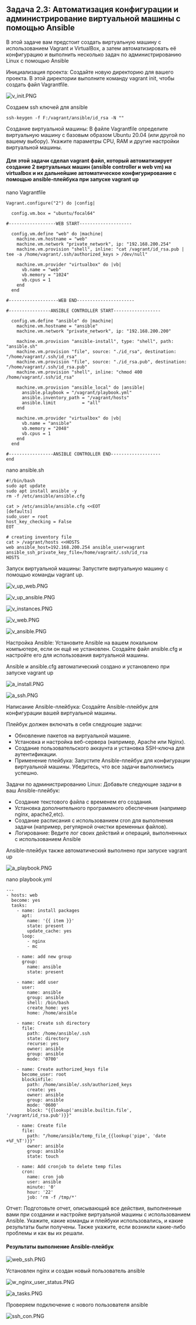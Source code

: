 ## Задача 2.3: Автоматизация конфигурации и администрирование виртуальной машины с помощью Ansible

В этой задаче вам предстоит создать виртуальную машину с использованием Vagrant и
VirtualBox, а затем автоматизировать её конфигурацию и выполнить несколько задач по
администрированию Linux с помощью Ansible

Инициализация проекта: Создайте новую директорию для вашего проекта. В этой
директории выполните команду vagrant init, чтобы создать файл Vagrantfile.

![v_init.PNG](img%2Fv_init.PNG)

Создаем ssh ключей для ansible
```
ssh-keygen -f F:/vagrant/ansible/id_rsa -N ""
```

Создание виртуальной машины: В файле Vagrantfile определите виртуальную машину
с базовым образом Ubuntu 20.04 (или другой по вашему выбору). Укажите параметры CPU,
RAM и другие настройки виртуальной машины.

#### Для этой задачи сделал vagrant файл, который автоматизирует создание 2 виртуальных машин (ansible controller и web vm) на virtualbox и их дальнейшие автоматическое конфигурирование с помощью ansible-плейбука при запуске vagrant up

nano Vagrantfile

```
Vagrant.configure("2") do |config|

  config.vm.box = "ubuntu/focal64"

#------------------WEB START--------------------

  config.vm.define "web" do |machine|
    machine.vm.hostname = "web"
    machine.vm.network "private_network", ip: "192.168.200.254"
    machine.vm.provision "shell", inline: "cat /vagrant/id_rsa.pub | tee -a /home/vagrant/.ssh/authorized_keys > /dev/null"

    machine.vm.provider "virtualbox" do |vb|
      vb.name = "web"
      vb.memory = "1024"
      vb.cpus = 1
    end
  end

#-------------------WEB END----------------------

#----------------ANSIBLE CONTROLLER START------------------

  config.vm.define "ansible" do |machine|
    machine.vm.hostname = "ansible"
    machine.vm.network "private_network", ip: "192.168.200.200"

    machine.vm.provision "ansible-install", type: "shell", path: "ansible.sh"
    machine.vm.provision "file", source: "./id_rsa", destination: "/home/vagrant/.ssh/id_rsa"
    machine.vm.provision "file", source: "./id_rsa.pub", destination: "/home/vagrant/.ssh/id_rsa.pub"
    machine.vm.provision "shell", inline: "chmod 400 /home/vagrant/.ssh/id_rsa"

    machine.vm.provision "ansible_local" do |ansible|
      ansible.playbook = "/vagrant/playbook.yml"
      ansible.inventory_path = "/vagrant/hosts"
      ansible.limit          = "all"
    end

    machine.vm.provider "virtualbox" do |vb|
      vb.name = "ansible"
      vb.memory = "2048"
      vb.cpus = 1
    end
  end

#-----------------ANSIBLE CONTROLLER END-------------------
end
```

nano ansible.sh
```
#!/bin/bash
sudo apt update
sudo apt install ansible -y
rm -f /etc/ansible/ansible.cfg

cat > /etc/ansible/ansible.cfg <<EOT
[defaults]
sudo_user = root
host_key_checking = False
EOT

# creating inventory file
cat > /vagrant/hosts <<HOSTS
web ansible_host=192.168.200.254 ansible_user=vagrant ansible_ssh_private_key_file=/home/vagrant/.ssh/id_rsa
HOSTS
```

Запуск виртуальной машины: Запустите виртуальную машину с помощью команды vagrant up.

![v_up_web.PNG](img%2Fv_up_web.PNG)

![v_up_ansible.PNG](img%2Fv_up_ansible.PNG)

![v_instances.PNG](img%2Fv_instances.PNG)

![v_web.PNG](img%2Fv_web.PNG)

![v_ansible.PNG](img%2Fv_ansible.PNG)

Настройка Ansible: Установите Ansible на вашем локальном компьютере, если он ещё не
установлен. Создайте файл ansible.cfg и настройте его для использования виртуальной
машины.

Ansible и ansible.cfg автоматический создано и установлено при запуске vagrant up

![a_install.PNG](img%2Fa_install.PNG)

![a_ssh.PNG](img%2Fa_ssh.PNG)

Написание Ansible-плейбука: Создайте Ansible-плейбук для конфигурации вашей виртуальной машины. 

Плейбук должен включать в себя следующие задачи:

- Обновление пакетов на виртуальной машине.
- Установка и настройка веб-сервера (например, Apache или Nginx).
- Создание пользовательского аккаунта и установка SSH-ключа для аутентификации.
- Применение плейбука: Запустите Ansible-плейбук для конфигурации виртуальной машины. Убедитесь, что все задачи выполнились успешно.

Задачи по администрированию Linux: Добавьте следующие задачи в ваш Ansible-плейбук:
- Создание текстового файла с временем его создания.
- Установка дополнительного программного обеспечения (например nginx, apache2,etc).
- Создание расписания с использованием cron для выполнения задачи (например, регулярной очистки временных файлов).
- Логирование: Ведите лог своих действий и операций, выполненных с использованием Ansible

Ansible-плейбук такжe автоматический выполнено при запуске vagrant up

![a_playbook.PNG](img%2Fa_playbook.PNG)

nano playbook.yml
```
---
- hosts: web
  become: yes
  tasks:
    - name: install packages
      apt:
        name: '{{ item }}'
        state: present
        update_cache: yes
      loop:
        - nginx
        - mc

    - name: add new group
      group:
        name: ansible
        state: present

    - name: add user
      user:
        name: ansible
        group: ansible
        shell: /bin/bash
        create_home: yes
        home: /home/ansible

    - name: Create ssh directory
      file:
        path: /home/ansible/.ssh
        state: directory
        recurse: yes
        owner: ansible
        group: ansible
        mode: '0700'

    - name: Create authorized_keys file
      become_user: root
      blockinfile:
        path: /home/ansible/.ssh/authorized_keys
        create: yes
        owner: ansible
        group: ansible
        mode: '0600'
        block: "{{lookup('ansible.builtin.file', '/vagrant/id_rsa.pub')}}"

    - name: Create file
      file:
        path: "/home/ansible/temp_file_{{lookup('pipe', 'date +%F_%T')}}"
        owner: ansible
        group: ansible
        state: touch

    - name: Add cronjob to delete temp files
      cron:
        name: cron job
        user: ansible
        minute: '0'
        hour: '22'
        job: 'rm -f /tmp/*'
```

Отчет: Подготовьте отчет, описывающий все действия, выполненные вами при создании
и настройке виртуальной машины с использованием Ansible. Укажите, какие команды и
плейбуки использовались, и какие результаты были получены. Также укажите, если
возникли какие-либо проблемы и как вы их решали.

#### Результаты выполнение Ansible-плейбук

![web_ssh.PNG](img%2Fweb_ssh.PNG)

Установлен nginx и создан новый пользователь ansible

![w_nginx_user_status.PNG](img%2Fw_nginx_user_status.PNG)

![a_tasks.PNG](img%2Fa_tasks.PNG)

Проверяем подключение с нового пользователя ansible 

![ssh_con.PNG](img%2Fssh_con.PNG)





